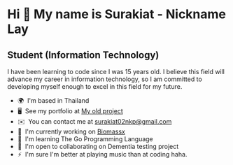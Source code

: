Hi 👋 My name is Surakiat - Nickname Lay
========================================

Student (Information Technology)
--------------------------------

I have been learning to code since I was 15 years old. I believe this field will advance my career in information technology, so I am committed to developing myself enough to excel in this field for my future.

*   🌍  I'm based in Thailand
*   🖥️  See my portfolio at [My old project](http://sites.google.com/view/surakiat-collection/)
*   ✉️  You can contact me at [surakiat02nkp@gmail.com](mailto:surakiat02nkp@gmail.com)
*   🚀  I'm currently working on [Biomassx](http://biomassx.com)
*   🧠  I'm learning The Go Programming Language
*   🤝  I'm open to collaborating on Dementia testing project
*   ⚡  I'm sure I'm better at playing music than at coding haha.
                    
